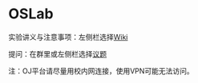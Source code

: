 # OSLab

实验讲义与注意事项：左侧栏选择[Wiki](https://git.nju.edu.cn/os-lab/operating-system-design-and-implementation-/wikis/home)

提问：在群里或左侧栏选择[议题](https://git.nju.edu.cn/os-lab/operating-system-design-and-implementation-/issues)

注：OJ平台请尽量用校内网连接，使用VPN可能无法访问。